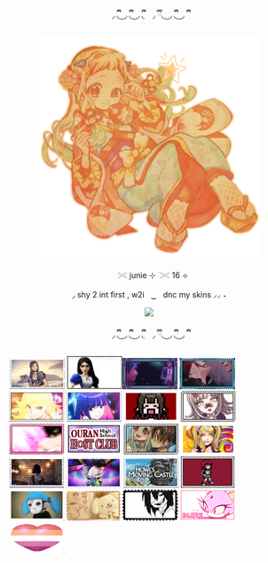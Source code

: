 <p align="center"> ◞  ྀི◟ ͜  ◞ ྀི◟  ͜  ◞ ྀི◟⠀ ◞  ྀི◟ ͜  ◞ ྀི◟  ͜  ◞ ྀི

<p align="center"> <img src="https://github.com/juniebugs/juniebugs/blob/019fbe27bbf157844cd2f553c3801a6d0bd0b8bb/coloredtexture.png" alt="Alt text" width="400"/> 

<p align="center">ㅤ𓏵  junie ⊹ ࣪ 𓏵 16 ⟢ 

<p align="center"> ◞ shy 2 int first , w2iㅤ ͜͜      ㅤdnc my skins ⸝⸝ ˖
  

<p align="center">
  <a href="https://github.com/kittinan/spotify-github-profile">
    <img src="https://spotify-github-profile.kittinanx.com/api/view?uid=zlpjjlk9fesgofb70wjqfnywj&cover_image=true&theme=novatorem&show_offline=true&background_color=121212&interchange=false&profanity=false&bar_color=a76f49&bar_color_cover=true">
  </a>
</p>

<p align="center"> ◞  ྀི◟ ͜  ◞ ྀི◟  ͜  ◞ ྀི◟⠀ ◞  ྀི◟ ͜  ◞ ྀི◟  ͜  ◞ ྀི




![Alt text](https://github.com/juniebugs/juniebugs/blob/f53c4a868bd908cc5c1f1ed8cd176da061446654/alicemadness2.webp) ![Alt text](https://github.com/juniebugs/juniebugs/blob/f53c4a868bd908cc5c1f1ed8cd176da061446654/alicemadness1.jpg)![Alt text](https://github.com/juniebugs/juniebugs/blob/f53c4a868bd908cc5c1f1ed8cd176da061446654/arcanestamp.webp) ![Alt text](https://github.com/juniebugs/juniebugs/blob/f53c4a868bd908cc5c1f1ed8cd176da061446654/yuriarcane.webp) ![Alt text](https://github.com/juniebugs/juniebugs/blob/c6d0d9e5072becdb83adc5f1ef98f28add7e8a2b/panty1.png)  ![Alt text](https://github.com/juniebugs/juniebugs/blob/c6d0d9e5072becdb83adc5f1ef98f28add7e8a2b/stocking2.png) ![Alt text](https://github.com/juniebugs/juniebugs/blob/2d4a7fa11f7913a1de903ed69751f9dba6c41a0f/danganronpastmap.webp)  ![Alt text](https://github.com/juniebugs/juniebugs/blob/2d4a7fa11f7913a1de903ed69751f9dba6c41a0f/chiakistamp.png) ![Alt text](https://github.com/juniebugs/juniebugs/blob/2d4a7fa11f7913a1de903ed69751f9dba6c41a0f/kamisamakissstamp.webp) ![Alt text](https://github.com/juniebugs/juniebugs/blob/2d4a7fa11f7913a1de903ed69751f9dba6c41a0f/ohsch.webp) ![Alt text](https://github.com/juniebugs/juniebugs/blob/2d4a7fa11f7913a1de903ed69751f9dba6c41a0f/tbhkstamp.png) ![Alt text](https://github.com/juniebugs/juniebugs/blob/019e971985ea04554237f7991904c926e915962b/lollipopchainsawstamp.webp) ![Alt text](https://github.com/juniebugs/juniebugs/blob/019e971985ea04554237f7991904c926e915962b/lifeisstrange.png)  ![Alt text](https://github.com/juniebugs/juniebugs/blob/019e971985ea04554237f7991904c926e915962b/lawliet.webp) ![Alt text](https://github.com/juniebugs/juniebugs/blob/019e971985ea04554237f7991904c926e915962b/howlsmoving.png)  ![Alt text](https://github.com/juniebugs/juniebugs/blob/019e971985ea04554237f7991904c926e915962b/scottpilgrim.gif) ![Alt text](https://github.com/juniebugs/juniebugs/blob/019e971985ea04554237f7991904c926e915962b/sallyface.webp) ![Alt text](https://github.com/juniebugs/juniebugs/blob/019e971985ea04554237f7991904c926e915962b/pompom.png) ![Alt text](https://github.com/juniebugs/juniebugs/blob/019e971985ea04554237f7991904c926e915962b/jeffthekiller.webp) ![Alt text](https://github.com/juniebugs/juniebugs/blob/019e971985ea04554237f7991904c926e915962b/blaze.png) ![Alt text](https://github.com/juniebugs/juniebugs/blob/019e971985ea04554237f7991904c926e915962b/lesbian.webp)
